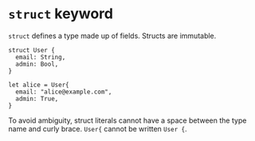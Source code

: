 # `struct` keyword

`struct` defines a type made up of fields. Structs are immutable.

```title:Example
struct User {
  email: String,
  admin: Bool,
}

let alice = User{ 
  email: "alice@example.com",
  admin: True,
}
```

To avoid ambiguity, struct literals cannot have a space between the
type name and curly brace. `User{` cannot be written `User {`.
